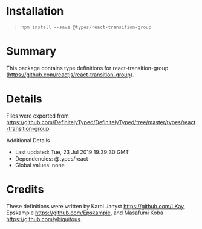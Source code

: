 # Installation
> `npm install --save @types/react-transition-group`

# Summary
This package contains type definitions for react-transition-group (https://github.com/reactjs/react-transition-group).

# Details
Files were exported from https://github.com/DefinitelyTyped/DefinitelyTyped/tree/master/types/react-transition-group

Additional Details
 * Last updated: Tue, 23 Jul 2019 19:39:30 GMT
 * Dependencies: @types/react
 * Global values: none

# Credits
These definitions were written by Karol Janyst <https://github.com/LKay>, Epskampie <https://github.com/Epskampie>, and Masafumi Koba <https://github.com/ybiquitous>.
